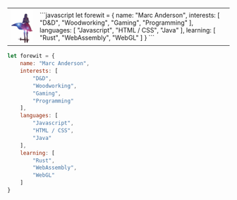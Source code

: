 <table>
  <tr>
    <td><img src="gm.gif" /></td>
    <td>
```javascript
let forewit = {
    name: "Marc Anderson",
    interests: [
        "D&D",
        "Woodworking",
        "Gaming",
        "Programming"
    ],
    languages: [
        "Javascript",
        "HTML / CSS",
        "Java"
    ],
    learning: [
        "Rust",
        "WebAssembly",
        "WebGL"
    ]
}
```</code></pre>
    </td>
  </tr>
</table>

```javascript
let forewit = {
    name: "Marc Anderson",
    interests: [
        "D&D",
        "Woodworking",
        "Gaming",
        "Programming"
    ],
    languages: [
        "Javascript",
        "HTML / CSS",
        "Java"
    ],
    learning: [
        "Rust",
        "WebAssembly",
        "WebGL"
    ]
}
```
